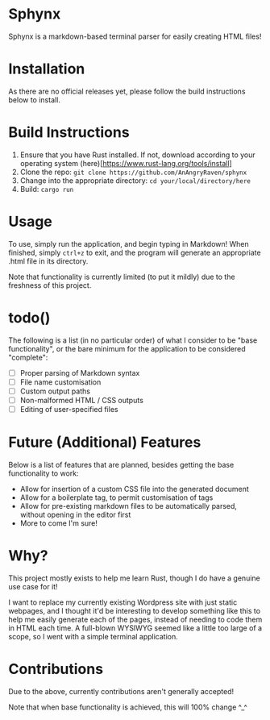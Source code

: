 # Sphynx
Sphynx is a markdown-based terminal parser for easily creating HTML files!

# Installation

As there are no official releases yet, please follow the build instructions below to install.

# Build Instructions

1. Ensure that you have Rust installed. If not, download according to your operating system (here)[https://www.rust-lang.org/tools/install]
2. Clone the repo: ```git clone https://github.com/AnAngryRaven/sphynx```
3. Change into the appropriate directory: ```cd your/local/directory/here```
4. Build: ```cargo run```

# Usage

To use, simply run the application, and begin typing in Markdown! When finished, simply `ctrl+z` to exit, and the program will generate an appropriate .html file in its directory.

Note that functionality is currently limited (to put it mildly) due to the freshness of this project.

# todo()

The following is a list (in no particular order) of what I consider to be "base functionality", or the bare minimum for the application to be considered "complete":

- [ ] Proper parsing of Markdown syntax
- [ ] File name customisation
- [ ] Custom output paths
- [ ] Non-malformed HTML / CSS outputs
- [ ] Editing of user-specified files

# Future (Additional) Features

Below is a list of features that are planned, besides getting the base functionality to work:

* Allow for insertion of a custom CSS file into the generated document
* Allow for a boilerplate <head> tag, to permit customisation of <meta> tags
* Allow for pre-existing markdown files to be automatically parsed, without opening in the editor first
* More to come I'm sure!

# Why?

This project mostly exists to help me learn Rust, though I do have a genuine use case for it!

I want to replace my currently existing Wordpress site with just static webpages, and I thought it'd be interesting to develop something like this to help me easily generate each of the pages, instead of needing to code them in HTML each time. A full-blown WYSIWYG seemed like a little too large of a scope, so I went with a simple terminal application.

# Contributions

Due to the above, currently contributions aren't generally accepted!

Note that when base functionality is achieved, this will 100% change ^_^
